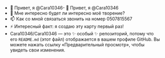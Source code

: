 - 👋 Привет, я @Cara10346- 👋 Привет, я @Cara10346
- 👀 Мне интересно будет ли интересно моё творение?
- 📫 Как со мной связаться звонить на номер 0507815567
- ⚡ Интересный факт: я создаю эту карту первый раз!
-   Cara10346/Cara10346 — это ✨ особый ✨ репозиторий, потому что его `README.md` (этот файл) отображается в вашем профиле GitHub.
Вы можете нажать ссылку «Предварительный просмотр», чтобы увидеть свои изменения.
 
